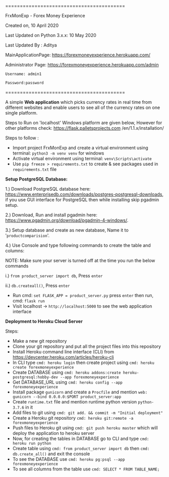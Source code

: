 =========================================

FrxMonExp - Forex Money Experience

Created on, 10 April 2020

Last Updated on Python 3.x.x: 10 May 2020

Last Updated By : Aditya

MainApplicationPage: https://forexmoneyexperience.herokuapp.com/

Administrator Page: https://forexmoneyexperience.herokuapp.com/admin

`Username: admin1`
 
`Password:password`

=========================================

A simple <strong> Web application</strong> which picks currency rates in real time from different websites
and enable users to see all of the currency rates on one single platform.

Steps to Run on 'localhost' Windows platform are given below, However for other platforms check: https://flask.palletsprojects.com
/en/1.1.x/installation/

Steps to follow :
- Import project FrxMonExp and create a virtual environment using terminal: `python3 -m venv venv` for windows
- Activate virtual environment using terminal: `venv\Scripts\activate`
- Use `pip freeze > requirements.txt` to create & see packages used in `requirements.txt` file

**Setup PostgreSQL Database:**

1.) Download PostgreSQL database here: https://www.enterprisedb.com/downloads/postgres-postgresql-downloads, if you use GUI interface for PostgreSQL then while installing skip pgadmin setup.

2.) Download, Run and install pgadmin here: https://www.pgadmin.org/download/pgadmin-4-windows/.

3.) Setup database and create as new database, Name it to '`productcomparision`'.

4.) Use Console and type following commands to create the table and columns:

  NOTE: Make sure your server is turned off at the time you run the below commands
    
  i.) `from product_server import db`, Press `enter`
  
  ii.) `db.createall()`, Press `enter`
    
- Run cmd: `set FLASK_APP = product_server.py` press `enter` then run, cmd: `flask run`
- Visit localhost -> `http://localhost:5000` to see the web application interface


**Deployment to Heroku Cloud Server**

Steps:
- Make a new git repository
- Clone your git repository and put all the project files into this repository
- Install Heroku command line interface (CLI) from https://devcenter.heroku.com/articles/heroku-cli
- In CLI type `cmd: heroku login` then create project using `cmd: heroku create forexmoneyexperience`
- Create DATABASE using `cmd: heroku addons:create heroku-postgresql:hobby-dev --app forexmoneyexperience`
- Get DATABASE_URL using `cmd: heroku config --app forexmoneyexperience`
- Install package `gunicorn` and create a `Procfile` and mention `web: gunicorn --bind 0.0.0.0:$PORT product_server:app`
- Create `runtime.txt` file and mention runtime python version `python-3.7.6` in it
- Add files to git using `cmd: git add. && commit -m "Initial deployment"`
- Create a Heroku git repository `cmd: heroku git:remote -a forexmoneyexperience`
- Push files to Heroku git using `cmd: git push heroku master` which will deploy the application to heroku server
- Now, for creating the tables in DATABASE go to CLI and type `cmd: heroku run python`
- Create table using `cmd: from product_server import db` then `cmd: db.create_all()` and exit the console
- To see the DATABASE use `cmd: heroku pg:psql --app forexmoneyexperience`
- To see all columns from the table use `cmd: SELECT * FROM TABLE_NAME;`
